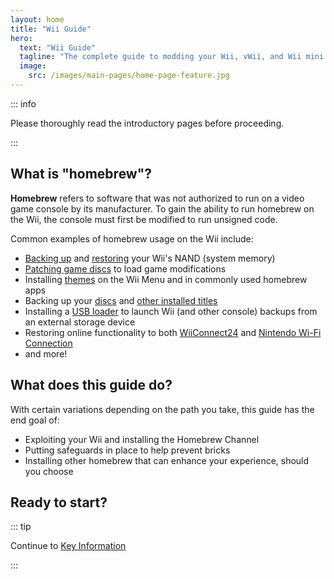 ```yaml
---
layout: home
title: "Wii Guide"
hero:
  text: "Wii Guide"
  tagline: "The complete guide to modding your Wii, vWii, and Wii mini."
  image:
    src: /images/main-pages/home-page-feature.jpg
---
```


::: info

Please thoroughly read the introductory pages before proceeding.

:::

## What is "homebrew"?

**Homebrew** refers to software that was not authorized to run on a video game console by its manufacturer. To gain the ability to run homebrew on the Wii, the console must first be modified to run unsigned code.

Common examples of homebrew usage on the Wii include:

- [Backing up](bootmii) and [restoring](bootmiirecover) your Wii's NAND (system memory)
- [Patching game discs](https://wiki.hacks.guide/wiki/Wii:Riivolution) to load game modifications
- Installing [themes](themes) on the Wii Menu and in commonly used homebrew apps
- Backing up your [discs](dump-games) and [other installed titles](dump-wads)
- Installing a [USB loader](wii-loaders) to launch Wii (and other console) backups from an external storage device
- Restoring online functionality to both [WiiConnect24](wiiconnect24) and [Nintendo Wi-Fi Connection](nintendowfc)
- and more!

## What does this guide do?

With certain variations depending on the path you take, this guide has the end goal of:

- Exploiting your Wii and installing the Homebrew Channel
- Putting safeguards in place to help prevent bricks
- Installing other homebrew that can enhance your experience, should you choose

## Ready to start?

::: tip

Continue to [Key Information](key-information)

:::
